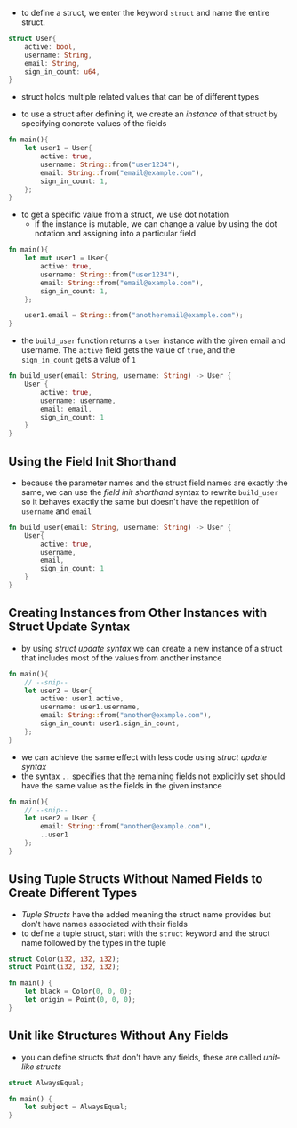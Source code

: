 - to define a struct, we enter the keyword `struct` and name the entire struct.
```rust
struct User{
	active: bool,
	username: String,
	email: String,
	sign_in_count: u64,
}
```

- struct holds multiple related values that can be of different types

- to use a struct after defining it, we create an *instance* of that struct by specifying concrete values of the fields
```rust
fn main(){
	let user1 = User{
		active: true,
		username: String::from("user1234"),
		email: String::from("email@example.com"),
		sign_in_count: 1,
	};
}
```

- to get a specific value from a struct, we use dot notation
	- if the instance is mutable, we can change a value by using the dot notation and assigning into a particular field
```rust
fn main(){
	let mut user1 = User{
		active: true,
		username: String::from("user1234"),
		email: String::from("email@example.com"),
		sign_in_count: 1,
	};

	user1.email = String::from("anotheremail@example.com");
}
```

- the `build_user` function returns a `User` instance with the given email and username. The `active` field gets the value of `true`, and the `sign_in_count` gets a value of `1`
```rust
fn build_user(email: String, username: String) -> User {
	User {
		active: true,
		username: username,
		email: email,
		sign_in_count: 1
	}
}
```

## Using the Field Init Shorthand

- because the parameter names and the struct field names are exactly the same, we can use the *field init shorthand* syntax to rewrite `build_user` so it behaves exactly the same but doesn't have the repetition of `username` and `email`
```rust
fn build_user(email: String, username: String) -> User {
	User{
		active: true,
		username,
		email,
		sign_in_count: 1	
	}
}
```

## Creating Instances from Other Instances with Struct Update Syntax

- by using *struct update syntax* we can create a new instance of a struct that includes most of the values from another instance
```rust
fn main(){
	// --snip--
	let user2 = User{
		active: user1.active,
		username: user1.username,
		email: String::from("another@example.com"),
		sign_in_count: user1.sign_in_count,
	};
}
```
- we can achieve the same effect with less code using *struct update syntax*
- the syntax `..` specifies that the remaining fields not explicitly set should have the same value as the fields in the given instance
```rust
fn main(){
	// --snip--
	let user2 = User {
		email: String::from("another@example.com"),
		..user1
	};
}
```

## Using Tuple Structs Without Named Fields to Create Different Types

- *Tuple Structs* have the added meaning the struct name provides but don't have names associated with their fields
- to define a tuple struct, start with the `struct` keyword and the struct name followed by the types in the tuple
```rust
struct Color(i32, i32, i32);
struct Point(i32, i32, i32);

fn main() {
	let black = Color(0, 0, 0);
	let origin = Point(0, 0, 0);
}
```

## Unit like Structures Without Any Fields

- you can define structs that don't have any fields, these are called *unit-like structs*
```rust
struct AlwaysEqual;

fn main() {
	let subject = AlwaysEqual;
}
```